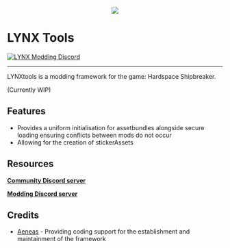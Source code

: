﻿<p align="center">
    <img src="https://avatars.githubusercontent.com/u/16382828?s=60&v=4">
</p>

# LYNX Tools
[![LYNX Modding Discord](https://user-images.githubusercontent.com/7288322/34429117-c74dbd12-ecb8-11e7-896d-46369cd0de5b.png)](https://discord.gg/SWmJ5eGJxN)

---

LYNXtools is a modding framework for the game: Hardspace Shipbreaker. 

(Currently WIP)

## Features
- Provides a uniform initialisation for assetbundles alongside secure loading ensuring conflicts between mods do not occur
- Allowing for the creation of stickerAssets

## Resources

**[Community Discord server](https://discord.gg/shipbreakergame)**

**[Modding Discord server](https://discord.gg/SWmJ5eGJxN)**




## Credits
- [Aeneas](https://github.com/AeneasUK) - Providing coding support for the establishment and maintainment of the framework
